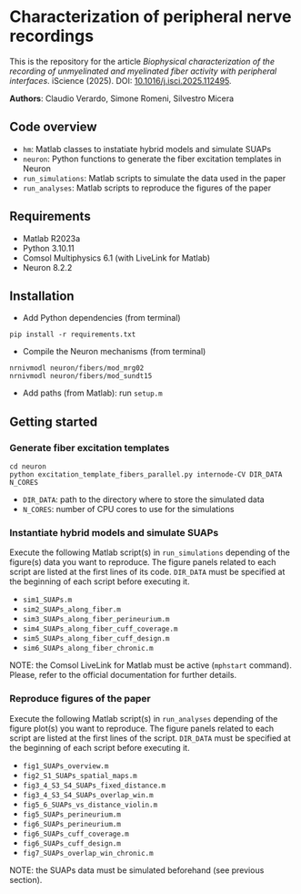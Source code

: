 # Characterization of peripheral nerve recordings

This is the repository for the article *Biophysical characterization of the recording of unmyelinated and myelinated fiber activity with peripheral interfaces*. iScience (2025). DOI: [10.1016/j.isci.2025.112495](https://doi.org/10.1016/j.isci.2025.112495).

**Authors**: Claudio Verardo, Simone Romeni, Silvestro Micera

## Code overview
* `hm`: Matlab classes to instatiate hybrid models and simulate SUAPs
* `neuron`: Python functions to generate the fiber excitation templates in Neuron
* `run_simulations`: Matlab scripts to simulate the data used in the paper
* `run_analyses`: Matlab scripts to reproduce the figures of the paper

## Requirements
* Matlab R2023a
* Python 3.10.11
* Comsol Multiphysics 6.1 (with LiveLink for Matlab)
* Neuron 8.2.2

## Installation
* Add Python dependencies (from terminal)
```
pip install -r requirements.txt
```
* Compile the Neuron mechanisms (from terminal)
```
nrnivmodl neuron/fibers/mod_mrg02
nrnivmodl neuron/fibers/mod_sundt15
```
* Add paths (from Matlab): run `setup.m`

## Getting started

### Generate fiber excitation templates
```
cd neuron
python excitation_template_fibers_parallel.py internode-CV DIR_DATA N_CORES
```
* `DIR_DATA`: path to the directory where to store the simulated data
* `N_CORES`: number of CPU cores to use for the simulations

### Instantiate hybrid models and simulate SUAPs
Execute the following Matlab script(s) in `run_simulations` depending of the figure(s) data you want to reproduce. The figure panels related to each script are listed at the first lines of its code. `DIR_DATA` must be specified at the beginning of each script before executing it.

* `sim1_SUAPs.m`
* `sim2_SUAPs_along_fiber.m`
* `sim3_SUAPs_along_fiber_perineurium.m`
* `sim4_SUAPs_along_fiber_cuff_coverage.m`
* `sim5_SUAPs_along_fiber_cuff_design.m`
* `sim6_SUAPs_along_fiber_chronic.m`

NOTE: the Comsol LiveLink for Matlab must be active (`mphstart` command). Please, refer to the official documentation for further details.

### Reproduce figures of the paper
Execute the following Matlab script(s) in `run_analyses` depending of the figure plot(s) you want to reproduce. The figure panels related to each script are listed at the first lines of the script. `DIR_DATA` must be specified at the beginning of each script before executing it.

* `fig1_SUAPs_overview.m`
* `fig2_S1_SUAPs_spatial_maps.m`
* `fig3_4_S3_S4_SUAPs_fixed_distance.m`
* `fig3_4_S3_S4_SUAPs_overlap_win.m`
* `fig5_6_SUAPs_vs_distance_violin.m`
* `fig5_SUAPs_perineurium.m`
* `fig6_SUAPs_perineurium.m`
* `fig6_SUAPs_cuff_coverage.m`
* `fig6_SUAPs_cuff_design.m`
* `fig7_SUAPs_overlap_win_chronic.m`

NOTE: the SUAPs data must be simulated beforehand (see previous section).